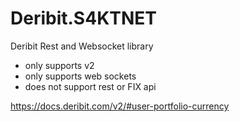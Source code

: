 # Deribit.S4KTNET
Deribit Rest and Websocket library

* only supports v2
* only supports web sockets 
* does not support rest or FIX api


https://docs.deribit.com/v2/#user-portfolio-currency